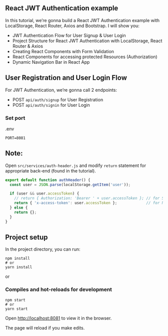 ## React JWT Authentication example

In this tutorial, we’re gonna build a React JWT Authentication example with LocalStorage, React Router, Axios and Bootstrap. I will show you:

- JWT Authentication Flow for User Signup & User Login
- Project Structure for React JWT Authentication with LocalStorage, React Router & Axios
- Creating React Components with Form Validation
- React Components for accessing protected Resources (Authorization)
- Dynamic Navigation Bar in React App

## User Registration and User Login Flow
For JWT Authentication, we’re gonna call 2 endpoints:

- POST `api/auth/signup` for User Registration
- POST `api/auth/signin` for User Login



### Set port
.env
```
PORT=8081
```

## Note:
Open `src/services/auth-header.js` and modify `return` statement for appropriate back-end (found in the tutorial).

```js
export default function authHeader() {
  const user = JSON.parse(localStorage.getItem('user'));

  if (user && user.accessToken) {
    // return { Authorization: 'Bearer ' + user.accessToken }; // for Spring Boot back-end
    return { 'x-access-token': user.accessToken };             // for Node.js Express back-end
  } else {
    return {};
  }
}
```

## Project setup

In the project directory, you can run:

```
npm install
# or
yarn install
```

or

### Compiles and hot-reloads for development

```
npm start
# or
yarn start
```

Open [http://localhost:8081](http://localhost:8081) to view it in the browser.

The page will reload if you make edits.
